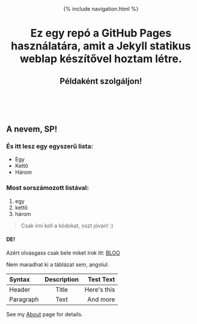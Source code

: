 <header>
  {% include navigation.html %}
  <h1>Ez egy repó a GitHub Pages használatára, amit a Jekyll statikus weblap készítővel hoztam létre. </h1>
  <h2> Példaként szolgáljon! </h2>
</header>
<br>

## A nevem, SP!

### És itt lesz egy egyszerű lista:
  - Egy
  - Kettő
  - Három

### Most sorszámozott listával:
  1. egy 
  2. kettő
  3. három

> Csak írni kell a kódokat, oszt jóvan! :)

####  DE!

Azért olvasgass csak bele miket írok itt: [BLOG](/blog.html/)  


Nem maradhat ki a táblázat sem, angolul:

| Syntax      | Description | Test Text     |
| :---        |    :----:   |          ---: |
| Header      | Title       | Here's this   |
| Paragraph   | Text        | And more      |



See my [About](/about.md/) page for details.  
